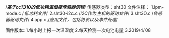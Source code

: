 /***************基于cc1310的低功耗温湿度传感器例程***************/
传感器类型：sht30
文件注释：
1.lpm-mode.c 	/*低功耗文件*/
2.sht30-i2c.c 	/*I2C作为主机的驱动文件*/
3.sht30.c 	    /*传感器驱动文件*/
4.app.c    		/*应用文件，包括协议以及事件处理*/

固件版本:
1.每小时上报一次温湿度
2.每天检测一次电池电量
3.2019/4/08
